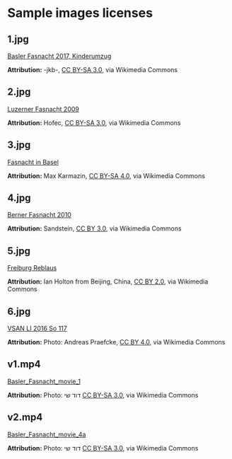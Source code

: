 # Sample images licenses

## 1.jpg

[Basler Fasnacht 2017, Kinderumzug](https://commons.wikimedia.org/wiki/File:Basler_Fasnacht_2017,_Kinderumzug.jpg)

**Attribution:**
-jkb-, [CC BY-SA 3.0](https://creativecommons.org/licenses/by-sa/3.0), via Wikimedia Commons

## 2.jpg

[Luzerner Fasnacht 2009](https://commons.wikimedia.org/wiki/File:Luzerner_Fasnacht_2009.JPG)

**Attribution:**
Hofec, [CC BY-SA 3.0](https://creativecommons.org/licenses/by-sa/3.0), via Wikimedia Commons

## 3.jpg

[Fasnacht in Basel](https://commons.wikimedia.org/wiki/File:Fasnacht_in_Basel_(Carnival_of_Basel).jpg)

**Attribution:**
Max Karmazin, [CC BY-SA 4.0](https://creativecommons.org/licenses/by-sa/4.0), via Wikimedia Commons

## 4.jpg

[Berner Fasnacht 2010](https://commons.wikimedia.org/wiki/File:Berner_Fasnacht_2010_011.jpg)

**Attribution:**
Sandstein, [CC BY 3.0](https://creativecommons.org/licenses/by/3.0), via Wikimedia Commons

## 5.jpg

[Freiburg Reblaus](https://commons.wikimedia.org/wiki/File:Freiburg_Reblaus.jpg)

**Attribution:**
Ian Holton from Beijing, China, [CC BY 2.0](https://creativecommons.org/licenses/by/2.0), via Wikimedia Commons

## 6.jpg

[VSAN LI 2016 So 117](https://commons.wikimedia.org/wiki/File:VSAN_LI_2016_So_117.jpg)

**Attribution:**
Photo: Andreas Praefcke, [CC BY 4.0](https://creativecommons.org/licenses/by/4.0), via Wikimedia Commons

## v1.mp4

[Basler_Fasnacht_movie_1](https://commons.wikimedia.org/wiki/File:Basler_Fasnacht_movie_1.ogv)

**Attribution:**
Photo:
דוד שי
[CC BY-SA 3.0](https://creativecommons.org/licenses/by-sa/3.0), via Wikimedia Commons

## v2.mp4

[Basler_Fasnacht_movie_4a](https://commons.wikimedia.org/wiki/File:Basler_Fasnacht_movie_4a.ogv)

**Attribution:**
Photo:
דוד שי
[CC BY-SA 3.0](https://creativecommons.org/licenses/by-sa/3.0), via Wikimedia Commons
